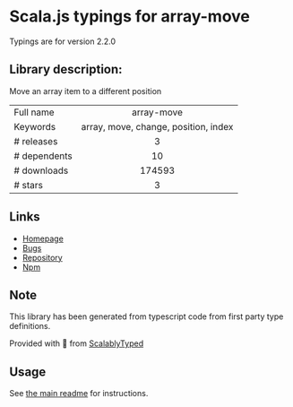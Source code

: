 
# Scala.js typings for array-move

Typings are for version 2.2.0

## Library description:
Move an array item to a different position

|                    |                 |
| ------------------ | :-------------: |
| Full name          | array-move |
| Keywords           | array, move, change, position, index |
| # releases         | 3 |
| # dependents       | 10 |
| # downloads        | 174593 |
| # stars            | 3 |

## Links
- [Homepage](https://github.com/sindresorhus/array-move#readme)
- [Bugs](https://github.com/sindresorhus/array-move/issues)
- [Repository](https://github.com/sindresorhus/array-move)
- [Npm](https://www.npmjs.com/package/array-move)
    


## Note
This library has been generated from typescript code from first party type definitions.

Provided with :purple_heart: from [ScalablyTyped](https://github.com/oyvindberg/ScalablyTyped)

## Usage
See [the main readme](../../readme.md) for instructions.


